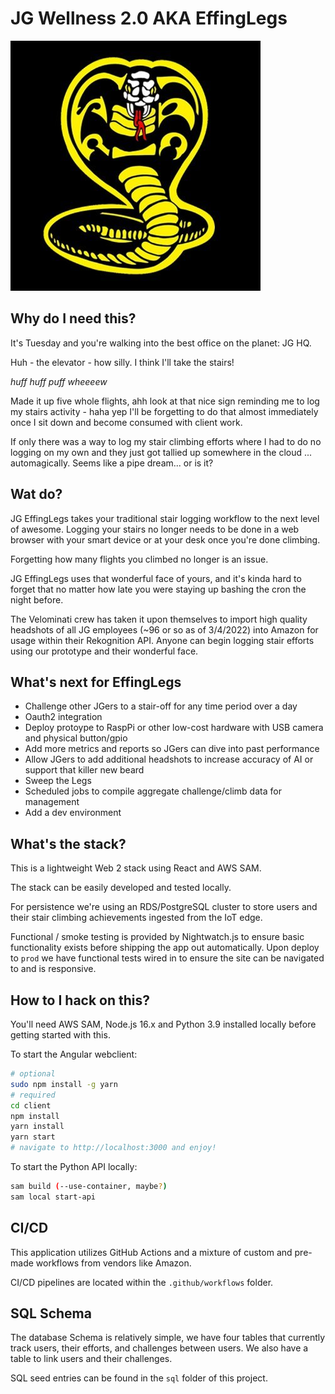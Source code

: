 # JG Wellness 2.0 AKA EffingLegs

![sweep the leg](https://github.com/the-chronomancer/jg-warweek-2022-hackathon/blob/master/cobra_kai.jpeg)

## Why do I need this?

It's Tuesday and you're walking into the best office on the planet:
JG HQ.

Huh - the elevator - how silly. I think I'll take the stairs!

*huff* *huff* *puff* *wheeeew*

Made it up five whole flights, ahh look at that nice sign reminding me
to log my stairs activity - haha yep I'll be forgetting to do that
almost immediately once I sit down and become consumed with client work.

If only there was a way to log my stair climbing efforts where I had
to do no logging on my own and they just got tallied up somewhere in the cloud
... automagically. Seems like a pipe dream... or is it?

## Wat do?

JG EffingLegs takes your traditional stair logging workflow to the
next level of awesome. Logging your stairs no longer needs to be done
in a web browser with your smart device or at your desk once you're done
climbing.

Forgetting how many flights you climbed no longer is an issue.

JG EffingLegs uses that wonderful face of yours, and it's kinda
hard to forget that no matter how late you were staying up bashing
the cron the night before.

The Velominati crew has taken it upon themselves to import high
quality headshots of all JG employees (~96 or so as of 3/4/2022)
into Amazon for usage within their Rekognition API. Anyone
can begin logging stair efforts using our prototype and their
wonderful face.

## What's next for EffingLegs

* Challenge other JGers to a stair-off for any time period over a day
* Oauth2 integration
* Deploy protoype to RaspPi or other low-cost hardware with USB camera and physical button/gpio
* Add more metrics and reports so JGers can dive into past performance
* Allow JGers to add additional headshots to increase accuracy of AI or support that killer new beard
* Sweep the Legs
* Scheduled jobs to compile aggregate challenge/climb data for management
* Add a dev environment

## What's the stack?

This is a lightweight Web 2 stack using React and AWS SAM.

The stack can be easily developed and tested locally.

For persistence we're using an RDS/PostgreSQL cluster to store users
and their stair climbing achievements ingested from the IoT edge.

Functional / smoke testing is provided by Nightwatch.js
to ensure basic functionality exists before shipping
the app out automatically. Upon deploy to `prod` we
have functional tests wired in to ensure the site
can be navigated to and is responsive.

## How to I hack on this?

You'll need AWS SAM, Node.js 16.x and Python 3.9 installed locally before getting
started with this.

To start the Angular webclient:

```bash
# optional
sudo npm install -g yarn
# required
cd client
npm install
yarn install
yarn start
# navigate to http://localhost:3000 and enjoy!
```

To start the Python API locally:

```bash
sam build (--use-container, maybe?)
sam local start-api
```

## CI/CD

This application utilizes GitHub Actions and a mixture of custom
and pre-made workflows from vendors like Amazon.

CI/CD pipelines are located within the `.github/workflows` folder.

## SQL Schema

The database Schema is relatively simple, we have four tables
that currently track users, their efforts, and challenges
between users. We also have a table to link users and their challenges.

SQL seed entries can be found in the `sql` folder of this project.
